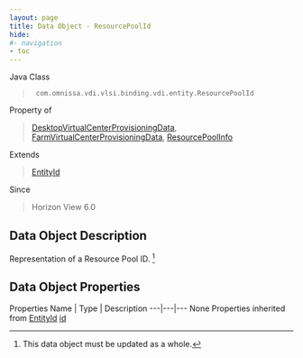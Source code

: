 ```yaml
---
layout: page
title: Data Object - ResourcePoolId
hide:
#- navigation
- toc
---
```








Java Class
> ` com.omnissa.vdi.vlsi.binding.vdi.entity.ResourcePoolId`

Property of
> [DesktopVirtualCenterProvisioningData](vdi.resources.Desktop.VirtualCenterProvisioningData.md#field_detail), [FarmVirtualCenterProvisioningData](vdi.resources.Farm.VirtualCenterProvisioningData.md#field_detail), [ResourcePoolInfo](vdi.utils.virtualcenter.ResourcePool.ResourcePoolInfo.md#field_detail)

Extends
> [EntityId](vdi.EntityId.md)

Since
> Horizon View 6.0


## Data Object Description

Representation of a Resource Pool ID.
 [^167]



## Data Object Properties
Properties
Name |  Type |  Description
---|---|---
None
Properties inherited from [EntityId](vdi.EntityId.md)
[id](vdi.EntityId.md#id)


 


[^167]: This data object must be updated as a whole.